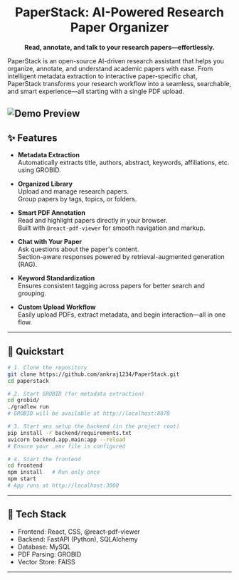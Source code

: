 <h1 align="center"> PaperStack: AI-Powered Research Paper Organizer</h1>
<p align="center"><strong>Read, annotate, and talk to your research papers—effortlessly.</strong></p>

PaperStack is an open-source AI-driven research assistant that helps you organize, annotate, and understand academic papers with ease. From intelligent metadata extraction to interactive paper-specific chat, PaperStack transforms your research workflow into a seamless, searchable, and smart experience—all starting with a single PDF upload.

![Demo Preview](demo.gif)
---

## ✨ Features

- **Metadata Extraction**  
  Automatically extracts title, authors, abstract, keywords, affiliations, etc. using GROBID.

- **Organized Library**  
  Upload and manage research papers.  
  Group papers by tags, topics, or folders.

- **Smart PDF Annotation**  
  Read and highlight papers directly in your browser.  
  Built with `@react-pdf-viewer` for smooth navigation and markup.

- **Chat with Your Paper**  
  Ask questions about the paper's content.  
  Section-aware responses powered by retrieval-augmented generation (RAG).

- **Keyword Standardization**  
  Ensures consistent tagging across papers for better search and grouping.

- **Custom Upload Workflow**  
  Easily upload PDFs, extract metadata, and begin interaction—all in one flow.

---

## 🚀 Quickstart

```bash
# 1. Clone the repository
git clone https://github.com/ankraj1234/PaperStack.git
cd paperstack

# 2. Start GROBID (for metadata extraction)
cd grobid/
./gradlew run
# GROBID will be available at http://localhost:8070

# 3. Start ans setup the backend (in the project root)
pip install -r backend/requirements.txt
uvicorn backend.app.main:app --reload
# Ensure your .env file is configured

# 4. Start the frontend
cd frontend
npm install   # Run only once
npm start
# App runs at http://localhost:3000
```

---

## 🧰 Tech Stack

- Frontend: React, CSS, @react-pdf-viewer
- Backend: FastAPI (Python), SQLAlchemy
- Database: MySQL
- PDF Parsing: GROBID
- Vector Store: FAISS

---
